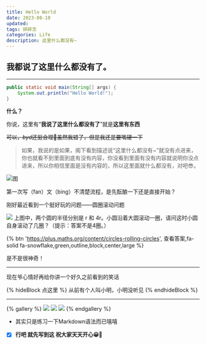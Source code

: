 ```yaml
---
title: Hello World
date: 2023-08-10
updated:
tags: 碎碎念
categories: Life
description: 这里什么都没有~
---
```


## 我都说了这里什么都没有了。

---

``` Java
public static void main(String[] args) {		
    System.out.println("Hello World!");
}
```
**什么？**

你说，这里有“**我说了这里什么都没有了**”就是**这里有东西**

~~可以，*byd*还挺合理🤨虽然我错了，但是我还是要嘴硬一下~~

>如果，我说的是如果，阁下看到描述说“这里什么都没有~”就没有点进来，你也就看不到里面到底有没有内容，你没看到里面有没有内容就说明你没点进来，所以你相信里面是没有内容的，所以这里面就什么都没有，对吧😎。

![图](https://pic2.zhimg.com/v2-38580b82234b7e1c5dd6c19527a7fbcd_r.jpg)

第一次写（fan）文（bing）不清楚流程，是先酝酿一下还是直接开始？

刚好最近看到一个挺好玩的问题——圆圈滚动问题

![](https://camo.githubusercontent.com/fbac5f6c6a5354b97d85ccbed7994dfaf2534f45dcbd3eb990639ebb454ddfdc/68747470733a2f2f63646e2e6265656b6b612e636f6d2f626c6f67696d672f61737365742f3230323330352f6267323032333035323930332e77656270)
上图中，两个圆的半径分别是 r 和 4r。小圆沿着大圆滚动一圈，请问这时小圆自身滚动了几圈？（提示：答案不是4圈。）


{% btn 'https://plus.maths.org/content/circles-rolling-circles', 查看答案,fa-solid fa-snowflake,green,outline,block,center,large %}


是不是很神奇！

---

现在爷心情好再给你讲一个好久之前看到的笑话

{% hideBlock 点这里 %}
从前有个人叫小明，小明没听见
{% endhideBlock %}

---

{% gallery %}
![](https://www.helloimg.com/images/2023/08/16/oSx6SS.th.jpg)
![](https://www.helloimg.com/images/2023/08/16/oSxgmt.th.jpg)
![](https://www.helloimg.com/images/2023/08/16/oSxKyQ.th.jpg)
{% endgallery %}

- 其实只是练习一下Markdown语法而已嘻嘻

- [X] **行吧 就先写到这 祝大家天天开心😀🌹**